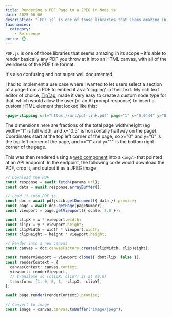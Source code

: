 ```yaml
---
title: Rendering a PDF Page to a JPEG in Node.js
date: 2025-06-06
description: "`PDF.js` is one of those libraries that seems amazing in its scope – it's able to render basically any PDF you throw at it into an HTML canvas, with..."
taxonomies:
  category:
    - Reference
extra: {}
---
```



`PDF.js` is one of those libraries that seems amazing in its scope – it's able to render basically any PDF you throw at it into an HTML canvas, with all of the weirdness of the PDF file format.

It's also confusing and not super well documented.

I had to implement a use case where I wanted to let users select a section of a page from a PDF to embed it as a 'clipping' in their text. My rich text editor of choice, [TipTap](https://tiptap.dev/), made it very easy to create a custom node type for that, which would allow the user (or an AI prompt response) to insert a custom HTML element that looked like this:

```html
<page-clipping url="https://url/pdf-link.pdf" page="1" x="0.0444" y="0.2133" width="0.1022" height="0.1340"></page-clipping>
```

The dimensions here are fractions of the total page width/height (eg width="1" is full width, and x="0.5" is horizontally halfway on the page). Coordinates start at the top left corner of the page, so x="0" and y="0" is the top left corner of the page, and x="1" and y="1" is the bottom right corner of the page.

This was then rendered using a [web component](https://developer.mozilla.org/en-US/docs/Web/API/Web_components) into a `<img/>` that pointed at an API endpoint. In the endpoint, the following code would download the PDF, crop it, and output it as a JPEG image:

```ts
// Download the PDF
const response = await fetch(params.url);
const data = await response.arrayBuffer();

// Load it into PDF.js
const doc = await pdfjsLib.getDocument({ data }).promise;
const page = await doc.getPage(pageNumber);
const viewport = page.getViewport({ scale: 2.0 });

const clipX = x * viewport.width;
const clipY = y * viewport.height;
const clipWidth = width * viewport.width;
const clipHeight = height * viewport.height;

// Render into a new canvas
const canvas = doc.canvasFactory.create(clipWidth, clipHeight);

const renderViewport = viewport.clone({ dontFlip: false });
const renderContext = {
  canvasContext: canvas.context,
  viewport: renderViewport,
  // translate so (clipX, clipY) is at (0,0)
  transform: [1, 0, 0, 1, -clipX, -clipY],
};

await page.render(renderContext).promise;

// Convert to image
const image = canvas.canvas.toBuffer("image/jpeg");
```

<style>a[href="#internal-link"] { color: #9b9b9b; text-decoration: none !important; }</style>